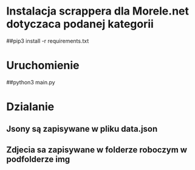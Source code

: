 # Instalacja scrappera dla Morele.net dotyczaca podanej kategorii
##pip3 install -r requirements.txt
# Uruchomienie
##python3 main.py
# Dzialanie
## Jsony są zapisywane w pliku data.json
## Zdjecia sa zapisywane w folderze roboczym w podfolderze img